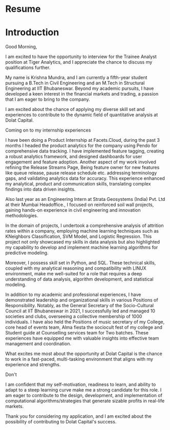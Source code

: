 # Resume
# Introduction

Good Morning,

I am excited to have the opportunity to interview for the Trainee Analyst position at Tiger Analytics, and I appreciate the chance to discuss my qualifications further.

My name is Krishna Mundra, and I am currently a fifth-year student pursuing a B.Tech in Civil Engineering and an M.Tech in Structural Engineering at IIT Bhubaneswar. Beyond my academic pursuits, I have developed a keen interest in the financial markets and trading, a passion that I am eager to bring to the company.

I am excited about the chance of applying my diverse skill set and experiences to contribute to the dynamic field of quantitative analysis at Dolat Capital.

Coming on to my internship experiences

I have been doing a Product Internship at Facets.Cloud, during the past 3 months I headed the product analytics for the company using Pendo for comprehensive data tracking. I have implemented feature tagging, creating a robust analytics framework, and designed dashboards for user engagement and feature adoption. Another aspect of my work involved refining the Release Streams Page, Being feature owner for new features like queue release, pause release schedule etc. addressing terminology gaps, and validating analytics data for accuracy. This experience enhanced my analytical, product and communication skills, translating complex findings into data driven insights.

Also last year as an Engineering Intern at Strata Geosystems (India) Pvt. Ltd at their Mumbai Headoffice., I focused on reinforced soil wall projects, gaining hands-on experience in civil engineering and innovation methodologies.

In the domain of projects, I undertook a comprehensive analysis of attrition rates within a company, employing machine learning techniques such as KNeighbors Classification, SVM Model, and Logistic Regression. This project not only showcased my skills in data analysis but also highlighted my capability to develop and implement machine learning algorithms for predictive modeling.

Moreover, I possess skill set in Python, and SQL. These technical skills, coupled with my analytical reasoning and compatibility with LINUX environment, make me well-suited for a role that requires a deep understanding of data analysis, algorithm development, and statistical modeling.

In addition to my academic and professional experiences, I have demonstrated leadership and organizational skills in various Positions of Responsibility. Notably, as the General Secretary of the Socio-Cultural Council at IIT Bhubaneswar in 2021, I successfully led and managed 10 societies and clubs, overseeing a collective membership of 1000 individuals. I have also held the Positions of music secretary of my College, core head of events team, Alma fiesta the sociocult fest of my college and Student guide at Counselling services team for Two batches. These experiences have equipped me with valuable insights into effective team management and coordination. 

What excites me most about the opportunity at Dolat Capital is the chance to work in a fast-paced, multi-tasking environment that aligns with my experience and strengths. 

Don't

I am confident that my self-motivation, readiness to learn, and ability to adapt to a steep learning curve make me a strong candidate for this role. I am eager to contribute to the design, development, and implementation of computational algorithms/strategies that generate sizable profits in real-life markets.

Thank you for considering my application, and I am excited about the possibility of contributing to Dolat Capital's success.
